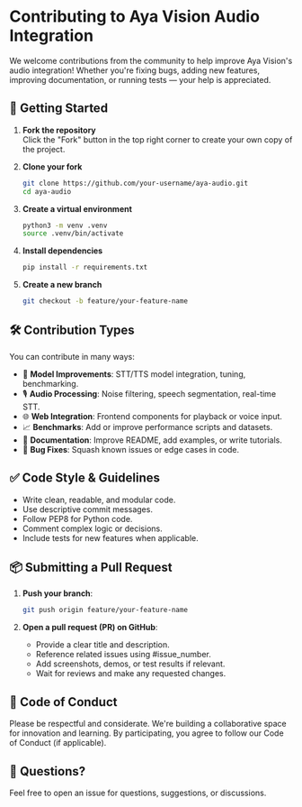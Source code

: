 # Contributing to Aya Vision Audio Integration

We welcome contributions from the community to help improve Aya Vision's audio integration! Whether you're fixing bugs, adding new features, improving documentation, or running tests — your help is appreciated.

## 🚀 Getting Started

1. **Fork the repository**  
   Click the "Fork" button in the top right corner to create your own copy of the project.

2. **Clone your fork**
   ```bash
   git clone https://github.com/your-username/aya-audio.git
   cd aya-audio
   ```

3. **Create a virtual environment**
   ```bash
   python3 -m venv .venv
   source .venv/bin/activate
   ```

4. **Install dependencies**
   ```bash
   pip install -r requirements.txt
   ```

5. **Create a new branch**
   ```bash
   git checkout -b feature/your-feature-name
   ```

## 🛠️ Contribution Types

You can contribute in many ways:

- 🧠 **Model Improvements**: STT/TTS model integration, tuning, benchmarking.
- 🎙️ **Audio Processing**: Noise filtering, speech segmentation, real-time STT.
- 🌐 **Web Integration**: Frontend components for playback or voice input.
- 📈 **Benchmarks**: Add or improve performance scripts and datasets.
- 📝 **Documentation**: Improve README, add examples, or write tutorials.
- 🐛 **Bug Fixes**: Squash known issues or edge cases in code.

## ✅ Code Style & Guidelines

- Write clean, readable, and modular code.
- Use descriptive commit messages.
- Follow PEP8 for Python code.
- Comment complex logic or decisions.
- Include tests for new features when applicable.

## 📦 Submitting a Pull Request

1. **Push your branch**:
   ```bash
   git push origin feature/your-feature-name
   ```

2. **Open a pull request (PR) on GitHub**:
   - Provide a clear title and description.
   - Reference related issues using #issue_number.
   - Add screenshots, demos, or test results if relevant.
   - Wait for reviews and make any requested changes.

## 🤝 Code of Conduct

Please be respectful and considerate. We're building a collaborative space for innovation and learning. By participating, you agree to follow our Code of Conduct (if applicable).

## 💬 Questions?

Feel free to open an issue for questions, suggestions, or discussions.
